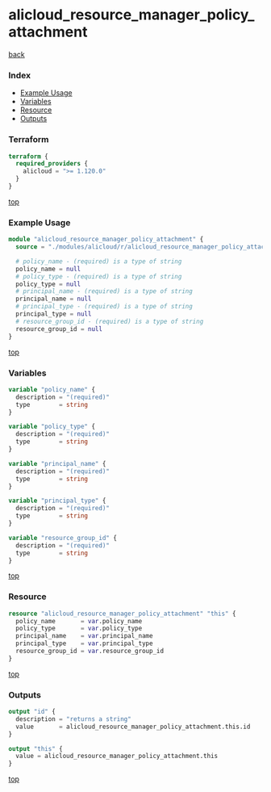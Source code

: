 # alicloud_resource_manager_policy_attachment

[back](../alicloud.md)

### Index

- [Example Usage](#example-usage)
- [Variables](#variables)
- [Resource](#resource)
- [Outputs](#outputs)

### Terraform

```terraform
terraform {
  required_providers {
    alicloud = ">= 1.120.0"
  }
}
```

[top](#index)

### Example Usage

```terraform
module "alicloud_resource_manager_policy_attachment" {
  source = "./modules/alicloud/r/alicloud_resource_manager_policy_attachment"

  # policy_name - (required) is a type of string
  policy_name = null
  # policy_type - (required) is a type of string
  policy_type = null
  # principal_name - (required) is a type of string
  principal_name = null
  # principal_type - (required) is a type of string
  principal_type = null
  # resource_group_id - (required) is a type of string
  resource_group_id = null
}
```

[top](#index)

### Variables

```terraform
variable "policy_name" {
  description = "(required)"
  type        = string
}

variable "policy_type" {
  description = "(required)"
  type        = string
}

variable "principal_name" {
  description = "(required)"
  type        = string
}

variable "principal_type" {
  description = "(required)"
  type        = string
}

variable "resource_group_id" {
  description = "(required)"
  type        = string
}
```

[top](#index)

### Resource

```terraform
resource "alicloud_resource_manager_policy_attachment" "this" {
  policy_name       = var.policy_name
  policy_type       = var.policy_type
  principal_name    = var.principal_name
  principal_type    = var.principal_type
  resource_group_id = var.resource_group_id
}
```

[top](#index)

### Outputs

```terraform
output "id" {
  description = "returns a string"
  value       = alicloud_resource_manager_policy_attachment.this.id
}

output "this" {
  value = alicloud_resource_manager_policy_attachment.this
}
```

[top](#index)
